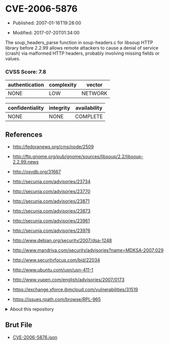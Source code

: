 # CVE-2006-5876

- Published: 2007-01-16T19:28:00

- Modified: 2017-07-20T01:34:00

The soup_headers_parse function in soup-headers.c for libsoup HTTP library before 2.2.99 allows remote attackers to cause a denial of service (crash) via malformed HTTP headers, probably involving missing fields or values.

### CVSS Score: **7.8**

| authentication | complexity | vector |
| --- | --- | --- |
| NONE | LOW | NETWORK |

| confidentiality | integrity | availability |
| --- | --- | --- |
| NONE | NONE | COMPLETE |

## References

* http://fedoranews.org/cms/node/2509

* http://ftp.gnome.org/pub/gnome/sources/libsoup/2.2/libsoup-2.2.99.news

* http://osvdb.org/31667

* http://secunia.com/advisories/23734

* http://secunia.com/advisories/23770

* http://secunia.com/advisories/23871

* http://secunia.com/advisories/23873

* http://secunia.com/advisories/23961

* http://secunia.com/advisories/23976

* http://www.debian.org/security/2007/dsa-1248

* http://www.mandriva.com/security/advisories?name=MDKSA-2007:029

* http://www.securityfocus.com/bid/22034

* http://www.ubuntu.com/usn/usn-411-1

* http://www.vupen.com/english/advisories/2007/0173

* https://exchange.xforce.ibmcloud.com/vulnerabilities/31519

* https://issues.rpath.com/browse/RPL-965

<details>
<summary>About this repository</summary> 

  This repository is part of the project [Live Hack CVE](https://github.com/Live-Hack-CVE). Main website can be found [www.live-hack.org](https://www.live-hack.org) 
  
  Made by [Sn0wAlice](https://github.com/Sn0wAlice) for the people that care about security and need to have a feed of the latest CVEs. Hope you enjoy it, don't forget to star the repo and follow me on [Twitter](https://twitter.com/Sn0wAlice) and [Github](https://github.com/Sn0wAlice). And that is my [personnal website](https://www.alice-snow.me/)

  - [Home Page](https://github.com/Live-Hack-CVE)
  - [Framework](https://github.com/Live-Hack-CVE/cve-framework)
  - [CVE database](https://github.com/Live-Hack-CVE/full_database)
  - [Changelog](https://github.com/Live-Hack-CVE/Changelog)
</details>

## Brut File

* [CVE-2006-5876.json](https://raw.githubusercontent.com/Live-Hack-CVE/full_database/main/cves/2006/CVE-2006-5876.json)

